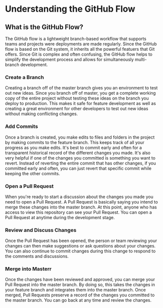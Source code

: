 # Understanding the GitHub Flow

## What is the GitHub Flow?

The GitHub flow is a lightweight branch-based workflow that supports teams and projects were deployments are made regularly. Since the GitHub flow is based on the Git system, it inherits all the powerful featuers that Git offers. Since Git is complex and often confusing, the GitHub flow helps to simplify the development process and allows for simultaneously multi-branch development.

### Create a Branch

Creating a branch off of the master branch gives you an environment to test out new ideas. Since you branch off of master, you get a complete working copy of the entire project without testing these ideas on the branch you deploy to production. This makes it safe for feature development as well as creating a great environment for other developers to test out new ideas without making conflicting changes.  

### Add Commits

Once a branch is created, you make edits to files and folders in the project by making commits to the feature branch. This keeps track of all your progress as you make edits. It's best to commit early and often for a transparent historical record of the different changes you made. It's also very helpful if one of the changes you committed is something you want to revert. Instead of reverting the entire commit that has other changes, if you committed early and often, you can just revert that specific commit while keeping the other commits. 

### Open a Pull Request

When you're ready to start a discussion about the changes you made you need to open a Pull Request. A Pull Request is basically saying you intend to merge these changes into the master branch. At this point, anyone who has access to view this repository can see your Pull Request. You can open a Pull Request at anytime during the development stage.

### Review and Discuss Changes

Once the Pull Request has been opened, the person or team reviewing your changes can then make suggestions or ask questions about your changes. You can also continue to commit changes during this change to respond to the comments and discussions. 


### Merge into Masterr

Once the changes have been reviewed and approved, you can merge your Pull Request into the master branch. By doing so, this takes the changes in your feature branch and integrates them into the master branch. Once merged, Pull Requests preserve a record of the changes you committed to the master branch. You can go back at any time and review the changes.


